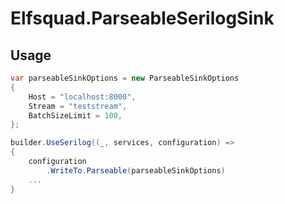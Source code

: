 # Elfsquad.ParseableSerilogSink

## Usage

```c#
var parseableSinkOptions = new ParseableSinkOptions
{
    Host = "localhost:8000",
    Stream = "teststream",
    BatchSizeLimit = 100,
};

builder.UseSerilog((_, services, configuration) =>
{
    configuration
        .WriteTo.Parseable(parseableSinkOptions)
    ...
}
```
